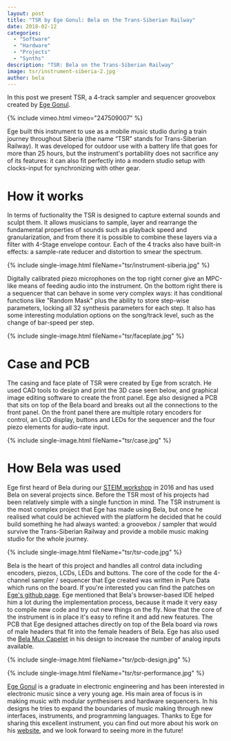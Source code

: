 ```yaml
---
layout: post
title: "TSR by Ege Gonul: Bela on the Trans-Siberian Railway"
date: 2018-02-12
categories:
  - "Software"
  - "Hardware"
  - "Projects"
  - "Synths"
description: "TSR: Bela on the Trans-Siberian Railway"
image: tsr/instrument-siberia-2.jpg
author: bela
---
```

In this post we present TSR, a 4-track sampler and sequencer groovebox created by [Ege Gonul](http://www.egegonul.com/).

{% include vimeo.html vimeo="247509007" %}

Ege built this instrument to use as a mobile music studio during a train journey throughout Siberia (the name “TSR” stands for Trans-Siberian Railway). It was developed for outdoor use with a battery life that goes for more than 25 hours, but the instrument's portability does not sacrifice any of its features: it can also fit perfectly into a modern studio setup with clocks-input for synchronizing with other gear. 

# How it works

In terms of fuctionality the TSR is designed to capture external sounds and sculpt them. It allows musicians to sample, layer and rearrange the fundamental properties of sounds such as playback speed and granularization, and from there it is possible to combine these layers via a filter with 4-Stage envelope contour. Each of the 4 tracks also have built-in effects: a sample-rate reducer and distortion to smear the spectrum. 

{% include single-image.html fileName="tsr/instrument-siberia.jpg" %}

Digitally calibrated piezo microphones on the top right corner give an MPC-like means of feeding audio into the instrument. On the bottom right there is a sequencer that can behave in some very complex ways: it has conditional functions like "Random Mask" plus the ability to store step-wise parameters, locking all 32 synthesis parameters for each step. It also has some interesting modulation options on the song/track level, such as the change of bar-speed per step. 

{% include single-image.html fileName="tsr/faceplate.jpg" %}

# Case and PCB

The casing and face plate of TSR were created by Ege from scratch. He used CAD tools to design and print the 3D case seen below, and graphical image editing software to create the front panel. Ege also designed a PCB that sits on top of the Bela board and breaks out all the connections to the front panel. On the front panel there are multiple rotary encoders for control, an LCD display, buttons and LEDs for the sequencer and the four piezo elements for audio-rate input.

{% include single-image.html fileName="tsr/case.jpg" %}


# How Bela was used
Ege first heard of Bela during our [STEIM workshop](http://blog.bela.io/2016/12/15/steim/) in 2016 and has used Bela on several projects since. Before the TSR most of his projects had been relatively simple with a single function in mind. The TSR instrument is the most complex project that Ege has made using Bela, but once he realised what could be achieved with the platform he decided that he could build something he had always wanted: a groovebox / sampler that would survive the Trans-Siberian Railway and provide a mobile music making studio for the whole journey.

{% include single-image.html fileName="tsr/tsr-code.jpg" %}

Bela is the heart of this project and handles all control data including encoders, piezos, LCDs, LEDs and buttons. The core of the code for the 4-channel sampler / sequencer that Ege created was written in Pure Data which runs on the board. If you're interested you can find the patches on [Ege's github page](https://github.com/everythingwillbetakenaway/TSR). Ege mentioned that Bela's browser-based IDE helped him a lot during the implementation process, because it made it very easy to compile new code and try out new things on the fly. Now that the core of the instrument is in place it's easy to refine it and add new features. The PCB that Ege designed attaches directly on top of the Bela board via rows of male headers that fit into the female headers of Bela. Ege has also used the [Bela Mux Capelet](https://shop.bela.io/bela-accessories/bela-mux-capelet) in his design to increase the number of analog inputs available.

{% include single-image.html fileName="tsr/pcb-design.jpg" %}

{% include single-image.html fileName="tsr/tsr-performance.jpg" %}


[Ege Gonul](http://www.egegonul.com/) is a graduate in electronic engineering and has been interested in electronic music since a very young age. His main area of focus is in making music with modular synthesisers and hardware sequencers. In his designs he tries to expand the boundaries of music making through new interfaces, instruments, and programming languages. Thanks to Ege for sharing this excellent instrument, you can find out more about his work on his [website](http://www.egegonul.com/), and we look forward to seeing more in the future!

